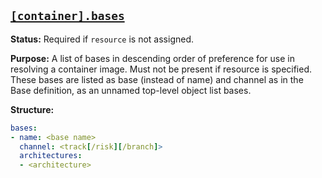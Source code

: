 <a href="#heading--container.bases"><h2 id="heading--container.bases">`[container].bases`</h2></a>

**Status:** Required if `resource` is not assigned.

**Purpose:** A list of bases in descending order of preference for use 
in resolving a container image. Must not be present if resource is 
specified. These bases are listed as base (instead of name) and 
channel as in the Base definition, as an unnamed top-level object list
bases.

**Structure:** 

```yaml
bases:
- name: <base name>
  channel: <track[/risk][/branch]>
  architectures: 
  - <architecture>
```
